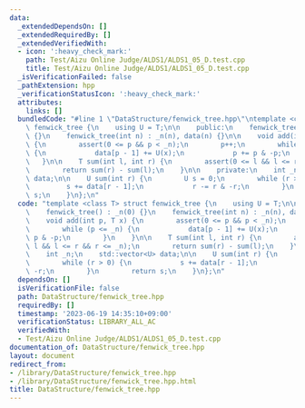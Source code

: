 ```yaml
---
data:
  _extendedDependsOn: []
  _extendedRequiredBy: []
  _extendedVerifiedWith:
  - icon: ':heavy_check_mark:'
    path: Test/Aizu Online Judge/ALDS1/ALDS1_05_D.test.cpp
    title: Test/Aizu Online Judge/ALDS1/ALDS1_05_D.test.cpp
  _isVerificationFailed: false
  _pathExtension: hpp
  _verificationStatusIcon: ':heavy_check_mark:'
  attributes:
    links: []
  bundledCode: "#line 1 \"DataStructure/fenwick_tree.hpp\"\ntemplate <class T> struct\
    \ fenwick_tree {\n    using U = T;\n\n    public:\n    fenwick_tree() : _n(0)\
    \ {}\n    fenwick_tree(int n) : _n(n), data(n) {}\n\n    void add(int p, T x)\
    \ {\n        assert(0 <= p && p < _n);\n        p++;\n        while (p <= _n)\
    \ {\n            data[p - 1] += U(x);\n            p += p & -p;\n        }\n \
    \   }\n\n    T sum(int l, int r) {\n        assert(0 <= l && l <= r && r <= _n);\n\
    \        return sum(r) - sum(l);\n    }\n\n    private:\n    int _n;\n    std::vector<U>\
    \ data;\n\n    U sum(int r) {\n        U s = 0;\n        while (r > 0) {\n   \
    \         s += data[r - 1];\n            r -= r & -r;\n        }\n        return\
    \ s;\n    }\n};\n"
  code: "template <class T> struct fenwick_tree {\n    using U = T;\n\n    public:\n\
    \    fenwick_tree() : _n(0) {}\n    fenwick_tree(int n) : _n(n), data(n) {}\n\n\
    \    void add(int p, T x) {\n        assert(0 <= p && p < _n);\n        p++;\n\
    \        while (p <= _n) {\n            data[p - 1] += U(x);\n            p +=\
    \ p & -p;\n        }\n    }\n\n    T sum(int l, int r) {\n        assert(0 <=\
    \ l && l <= r && r <= _n);\n        return sum(r) - sum(l);\n    }\n\n    private:\n\
    \    int _n;\n    std::vector<U> data;\n\n    U sum(int r) {\n        U s = 0;\n\
    \        while (r > 0) {\n            s += data[r - 1];\n            r -= r &\
    \ -r;\n        }\n        return s;\n    }\n};\n"
  dependsOn: []
  isVerificationFile: false
  path: DataStructure/fenwick_tree.hpp
  requiredBy: []
  timestamp: '2023-06-19 14:35:10+09:00'
  verificationStatus: LIBRARY_ALL_AC
  verifiedWith:
  - Test/Aizu Online Judge/ALDS1/ALDS1_05_D.test.cpp
documentation_of: DataStructure/fenwick_tree.hpp
layout: document
redirect_from:
- /library/DataStructure/fenwick_tree.hpp
- /library/DataStructure/fenwick_tree.hpp.html
title: DataStructure/fenwick_tree.hpp
---
```

